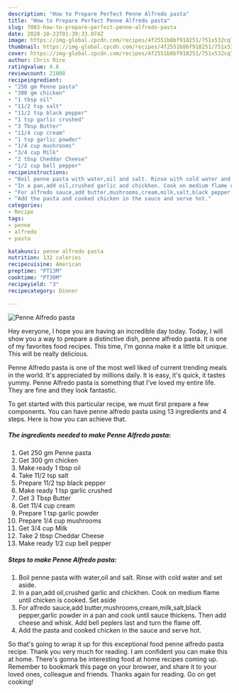 ```yaml
---
description: "How to Prepare Perfect Penne Alfredo pasta"
title: "How to Prepare Perfect Penne Alfredo pasta"
slug: 7003-how-to-prepare-perfect-penne-alfredo-pasta
date: 2020-10-23T01:39:33.074Z
image: https://img-global.cpcdn.com/recipes/4f2551b8bf918251/751x532cq70/penne-alfredo-pasta-recipe-main-photo.jpg
thumbnail: https://img-global.cpcdn.com/recipes/4f2551b8bf918251/751x532cq70/penne-alfredo-pasta-recipe-main-photo.jpg
cover: https://img-global.cpcdn.com/recipes/4f2551b8bf918251/751x532cq70/penne-alfredo-pasta-recipe-main-photo.jpg
author: Chris Rice
ratingvalue: 4.6
reviewcount: 21008
recipeingredient:
- "250 gm Penne pasta"
- "300 gm chicken"
- "1 tbsp oil"
- "11/2 tsp salt"
- "11/2 tsp black pepper"
- "1 tsp garlic crushed"
- "3 Tbsp Butter"
- "11/4 cup cream"
- "1 tsp garlic powder"
- "1/4 cup mushrooms"
- "3/4 cup Milk"
- "2 tbsp Cheddar Cheese"
- "1/2 cup bell pepper"
recipeinstructions:
- "Boil penne pasta with water,oil and salt. Rinse with cold water and set aside."
- "In a pan,add oil,crushed garlic and chickhen. Cook on medium flame until chicken is cooked. Set aside"
- "For alfredo sauce,add butter,mushrooms,cream,milk,salt,black pepper,garlic powder in a pan and cook until sauce thickens. Then add cheese and whisk. Add bell peplers last and turn the flame off."
- "Add the pasta and cooked chicken in the sauce and serve hot."
categories:
- Recipe
tags:
- penne
- alfredo
- pasta

katakunci: penne alfredo pasta 
nutrition: 132 calories
recipecuisine: American
preptime: "PT13M"
cooktime: "PT30M"
recipeyield: "3"
recipecategory: Dinner

---
```



![Penne Alfredo pasta](https://img-global.cpcdn.com/recipes/4f2551b8bf918251/751x532cq70/penne-alfredo-pasta-recipe-main-photo.jpg)

Hey everyone, I hope you are having an incredible day today. Today, I will show you a way to prepare a distinctive dish, penne alfredo pasta. It is one of my favorites food recipes. This time, I'm gonna make it a little bit unique. This will be really delicious.



Penne Alfredo pasta is one of the most well liked of current trending meals in the world. It's appreciated by millions daily. It is easy, it's quick, it tastes yummy. Penne Alfredo pasta is something that I've loved my entire life. They are fine and they look fantastic.


To get started with this particular recipe, we must first prepare a few components. You can have penne alfredo pasta using 13 ingredients and 4 steps. Here is how you can achieve that.

<!--inarticleads1-->

##### The ingredients needed to make Penne Alfredo pasta:

1. Get 250 gm Penne pasta
1. Get 300 gm chicken
1. Make ready 1 tbsp oil
1. Take 11/2 tsp salt
1. Prepare 11/2 tsp black pepper
1. Make ready 1 tsp garlic crushed
1. Get 3 Tbsp Butter
1. Get 11/4 cup cream
1. Prepare 1 tsp garlic powder
1. Prepare 1/4 cup mushrooms
1. Get 3/4 cup Milk
1. Take 2 tbsp Cheddar Cheese
1. Make ready 1/2 cup bell pepper




<!--inarticleads2-->

##### Steps to make Penne Alfredo pasta:

1. Boil penne pasta with water,oil and salt. Rinse with cold water and set aside.
1. In a pan,add oil,crushed garlic and chickhen. Cook on medium flame until chicken is cooked. Set aside
1. For alfredo sauce,add butter,mushrooms,cream,milk,salt,black pepper,garlic powder in a pan and cook until sauce thickens. Then add cheese and whisk. Add bell peplers last and turn the flame off.
1. Add the pasta and cooked chicken in the sauce and serve hot.




So that's going to wrap it up for this exceptional food penne alfredo pasta recipe. Thank you very much for reading. I am confident you can make this at home. There's gonna be interesting food at home recipes coming up. Remember to bookmark this page on your browser, and share it to your loved ones, colleague and friends. Thanks again for reading. Go on get cooking!
